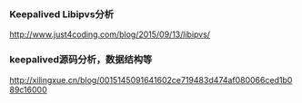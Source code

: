 ### Keepalived Libipvs分析
http://www.just4coding.com/blog/2015/09/13/libipvs/

### keepalived源码分析，数据结构等
http://xilingxue.cn/blog/0015145091641602ce719483d474af080066ced1b089c16000